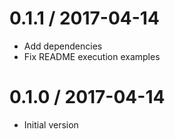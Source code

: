 # 0.1.1 / 2017-04-14

  * Add dependencies
  * Fix README execution examples

# 0.1.0 / 2017-04-14

  * Initial version
